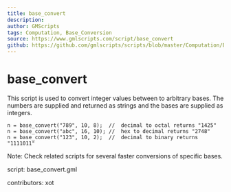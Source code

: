 ```yaml
---
title: base_convert
description: 
author: GMScripts
tags: Computation, Base_Conversion
source: https://www.gmlscripts.com/script/base_convert
github: https://github.com/gmlscripts/scripts/blob/master/Computation/Base_Conversion/base_convert.gml
---
```


base_convert
============

This script is used to convert integer values between to arbitrary bases. 
The numbers are supplied and returned as strings and the bases are supplied 
as integers. 

    n = base_convert("789", 10, 8);  //  decimal to octal returns "1425"
    n = base_convert("abc", 16, 10); //  hex to decimal returns "2748"
    n = base_convert("123", 10, 2);  //  decimal to binary returns "1111011"

Note: Check related scripts for several faster conversions of specific bases.

script: base_convert.gml

contributors: xot
